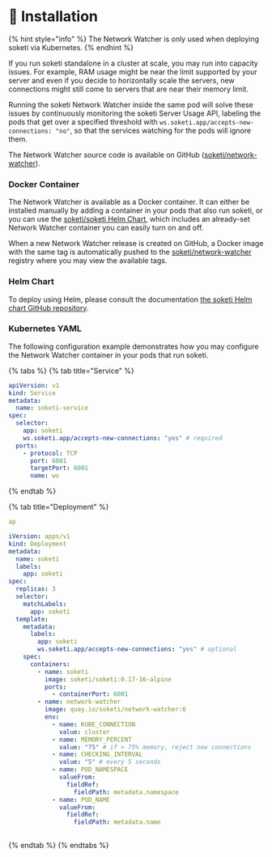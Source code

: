 # 🚀 Installation

{% hint style="info" %}
The Network Watcher is only used when deploying soketi via Kubernetes.
{% endhint %}

If you run soketi standalone in a cluster at scale, you may run into capacity issues. For example, RAM usage might be near the limit supported by your server and even if you decide to horizontally scale the servers, new connections might still come to servers that are near their memory limit.

Running the soketi Network Watcher inside the same pod will solve these issues by continuously monitoring the soketi Server Usage API, labeling the pods that get over a specified threshold with `ws.soketi.app/accepts-new-connections: "no"`, so that the services watching for the pods will ignore them.

The Network Watcher source code is available on GitHub ([soketi/network-watcher](https://github.com/soketi/network-watcher)).

### Docker Container

The Network Watcher is available as a Docker container. It can either be installed manually by adding a container in your pods that also run soketi, or you can use the [soketi/soketi Helm Chart](https://github.com/soketi/charts/tree/master/charts/soketi), which includes an already-set Network Watcher container you can easily turn on and off.

When a new Network Watcher release is created on GitHub, a Docker image with the same tag is automatically pushed to the [soketi/network-watcher](https://hub.docker.com/r/soketi/network-watcher) registry where you may view the available tags.

### Helm Chart

To deploy using Helm, please consult the documentation [the soketi Helm chart GitHub repository](https://github.com/soketi/charts/tree/master/charts/soketi).

### Kubernetes YAML

The following configuration example demonstrates how you may configure the Network Watcher container in your pods that run soketi.

{% tabs %}
{% tab title="Service" %}
```yaml
apiVersion: v1
kind: Service
metadata:
  name: soketi-service
spec:
  selector:
    app: soketi
    ws.soketi.app/accepts-new-connections: "yes" # required
  ports:
    - protocol: TCP
      port: 6001
      targetPort: 6001
      name: ws
```
{% endtab %}

{% tab title="Deployment" %}
```yaml
ap

iVersion: apps/v1
kind: Deployment
metadata:
  name: soketi
  labels:
    app: soketi
spec:
  replicas: 3
  selector:
    matchLabels:
      app: soketi
  template:
    metadata:
      labels:
        app: soketi
        ws.soketi.app/accepts-new-connections: "yes" # optional
    spec:
      containers:
        - name: soketi
          image: soketi/soketi:0.17-16-alpine
          ports:
            - containerPort: 6001
        - name: network-watcher
          image: quay.io/soketi/network-watcher:6
          env:
            - name: KUBE_CONNECTION
              value: cluster
            - name: MEMORY_PERCENT
              value: "75" # if > 75% memory, reject new connections
            - name: CHECKING_INTERVAL
              value: "5" # every 5 seconds
            - name: POD_NAMESPACE
              valueFrom:
                fieldRef:
                  fieldPath: metadata.namespace
            - name: POD_NAME
              valueFrom:
                fieldRef:
                  fieldPath: metadata.name
          
```
{% endtab %}
{% endtabs %}
